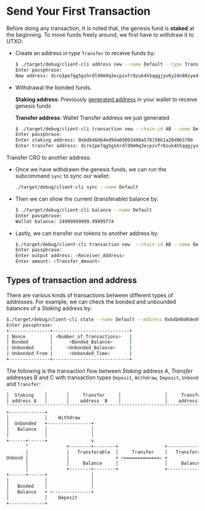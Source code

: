 # Send Your First Transaction

 Before doing any transaction, It is noted that, the genesis fund is **staked** at the beginning. To move funds freely around, we first have to withdraw it to UTXO:

- Create an address in type `Transfer` to receive funds by:

  ```bash
  $ ./target/debug/client-cli address new --name Default --type Transfer
  Enter passphrase:
  New address: dcro1pe7qg5gshrdl99m9q3ecpzvfr8zuk4h5qqgjyv6y24n80zye42as88x8tg
  ```

- Withdrawal the bonded funds.

  **Staking address**: Previously [generated address](https://crypto-com.github.io/getting-started/local_full_node_development.html#step-1-generate-genesis) in your wallet to receive genesis funds

  **Transfer address**: Wallet Transfer address we just generated

  ```bash
  $ ./target/debug/client-cli transaction new --chain-id AB --name Default --type Withdraw
  Enter passphrase:
  Enter staking address: 0xbdb46d64ed9da69093490a578158b1a20d96370b
  Enter transfer address: dcro1pe7qg5gshrdl99m9q3ecpzvfr8zuk4h5qqgjyv6y24n80zye42as88x8tg
  ```

Transfer CRO to another address:

- Once we have withdrawn the genesis funds, we can run the subcommand `sync` to sync our wallet:

    ```bash
    ./target/debug/client-cli sync --name Default
    ```

- Then we can show the current (transferable) balance by:

    ```bash
    $ ./target/debug/client-cli balance --name Default
    Enter passphrase:
    Wallet balance: 24999999999.99999774
    ```

- Lastly, we can transfer our tokens to another address by:

    ```bash
    $./target/debug/client-cli transaction new  --chain-id AB --name Default --type Transfer
    Enter passphrase:
    Enter output address: <Receiver_Address>
    Enter amount: <Transfer_Amount>
    ```

## Types of transaction and address

There are various kinds of transactions between different types of addresses. For example, we can check the bonded and unbounded balances of a *Staking* address by:

```bash
$./target/debug/client-cli state --name Default --address 0xbdb46d64ed9da69093490a578158b1a20d96370b
Enter passphrase:
+---------------+----------------------------+
| Nonce         | <Number_of_Transactions>   |
| Bonded        |      <Bonded_Balance>      |
| Unbonded      |     <Unbonded_Balance>     |
| Unbonded From |      <Unbonded_Time>       |
+---------------+----------------------------+
```

The following is the transaction flow between *Staking* address A, *Transfer* addresses B and C with transaction types `Deposit`, `Withdraw`, `Deposit`, `Unbond` and `Transfer`:

```bash
│  Staking    │       │     Transfer     │                │     Transfer     │
│ address A   │       │    address  B    │                │    address  C    │
¯¯¯¯¯¯¯¯¯¯¯¯¯¯¯¯¯¯¯¯¯¯¯¯¯¯¯¯¯¯¯¯¯¯¯¯¯¯¯¯¯¯¯¯¯¯¯¯¯¯¯¯¯¯¯¯¯¯¯¯¯¯¯¯¯¯¯¯¯¯¯¯¯¯¯¯¯¯
+-------------+
│             │    Withdraw
│  Unbonded   +----------------+
│   Balance   │                │
│             │                │
+------+------+                v
       ^              +--------+--------+                 +-----------------+
       │              │   Transferable  │     Transfer    │   Transferable  │
Unbond │              │                 + <=============> +                 │
       │              │     Balance     │                 │     Balance     │
       │              +--------+--------+                 +-----------------+
+------+------+                │
│             │                │
│   Bonded    │                │
│   Balance   + <--------------+
│             │    Deposit
+-------------+

```